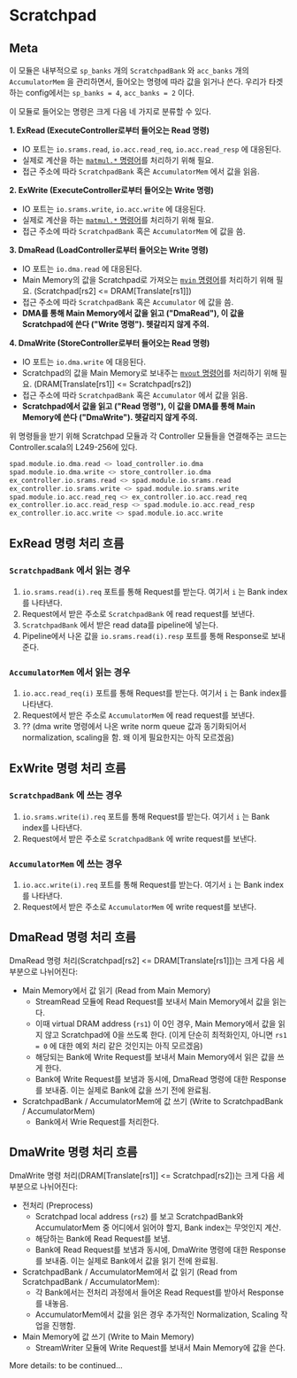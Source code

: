# Scratchpad

## Meta

이 모듈은 내부적으로 `sp_banks` 개의 `ScratchpadBank` 와 `acc_banks` 개의 `AccumulatorMem` 을 관리하면서, 들어오는 명령에 따라 값을 읽거나 쓴다. 우리가 타겟하는 config에서는 `sp_banks = 4`, `acc_banks = 2` 이다.

이 모듈로 들어오는 명령은 크게 다음 네 가지로 분류할 수 있다.

**1. ExRead (ExecuteController로부터 들어오는 Read 명령)**

- IO 포트는 `io.srams.read`, `io.acc.read_req`, `io.acc.read_resp` 에 대응된다.
- 실제로 계산을 하는 [`matmul.*` 명령어](https://github.com/minseongg/gemmini?tab=readme-ov-file#core-matmul-sequences)를 처리하기 위해 필요.
- 접근 주소에 따라 `ScratchpadBank` 혹은 `AccumulatorMem` 에서 값을 읽음.

**2. ExWrite (ExecuteController로부터 들어오는 Write 명령)**

- IO 포트는 `io.srams.write`, `io.acc.write` 에 대응된다.
- 실제로 계산을 하는 [`matmul.*` 명령어](https://github.com/minseongg/gemmini?tab=readme-ov-file#core-matmul-sequences)를 처리하기 위해 필요.
- 접근 주소에 따라 `ScratchpadBank` 혹은 `AccumulatorMem` 에 값을 씀.

**3. DmaRead (LoadController로부터 들어오는 Write 명령)**

- IO 포트는 `io.dma.read` 에 대응된다.
- Main Memory의 값을 Scratchpad로 가져오는 [`mvin` 명령어](https://github.com/minseongg/gemmini?tab=readme-ov-file#mvin-move-data-from-main-memory-to-scratchpad)를 처리하기 위해 필요. (Scratchpad[rs2] <= DRAM[Translate[rs1]])
- 접근 주소에 따라 `ScratchpadBank` 혹은 `Accumulator` 에 값을 씀.
- **DMA를 통해 Main Memory에서 값을 읽고 ("DmaRead"), 이 값을 Scratchpad에 쓴다 ("Write 명령"). 헷갈리지 않게 주의.**

**4. DmaWrite (StoreController로부터 들어오는 Read 명령)**

- IO 포트는 `io.dma.write` 에 대응된다.
- Scratchpad의 값을 Main Memory로 보내주는 [`mvout` 명령어](https://github.com/minseongg/gemmini?tab=readme-ov-file#mvout-move-data-from-scratchpad-to-l2dram)를 처리하기 위해 필요. (DRAM[Translate[rs1]] <= Scratchpad[rs2])
- 접근 주소에 따라 `ScratchpadBank` 혹은 `Accumulator` 에서 값을 읽음.
- **Scratchpad에서 값을 읽고 ("Read 명령"), 이 값을 DMA를 통해 Main Memory에 쓴다 ("DmaWrite"). 헷갈리지 않게 주의.**

위 명령들을 받기 위해 Scratchpad 모듈과 각 Controller 모듈들을 연결해주는 코드는 Controller.scala의 L249-256에 있다.

```scala
spad.module.io.dma.read <> load_controller.io.dma
spad.module.io.dma.write <> store_controller.io.dma
ex_controller.io.srams.read <> spad.module.io.srams.read
ex_controller.io.srams.write <> spad.module.io.srams.write
spad.module.io.acc.read_req <> ex_controller.io.acc.read_req
ex_controller.io.acc.read_resp <> spad.module.io.acc.read_resp
ex_controller.io.acc.write <> spad.module.io.acc.write
```

## ExRead 명령 처리 흐름

### `ScratchpadBank` 에서 읽는 경우

1. `io.srams.read(i).req` 포트를 통해 Request를 받는다. 여기서 `i` 는 Bank index를 나타낸다.
2. Request에서 받은 주소로 `ScratchpadBank` 에 read request를 보낸다.
3. `ScratchpadBank` 에서 받은 read data를 pipeline에 넣는다.
4. Pipeline에서 나온 값을 `io.srams.read(i).resp` 포트를 통해 Response로 보내준다.

### `AccumulatorMem` 에서 읽는 경우

1. `io.acc.read_req(i)` 포트를 통해 Request를 받는다. 여기서 `i` 는 Bank index를 나타낸다.
2. Request에서 받은 주소로 `AccumulatorMem` 에 read request를 보낸다.
3. ?? (dma write 명령에서 나온 write norm queue 값과 동기화되어서 normalization, scaling을 함. 왜 이게 필요한지는 아직 모르겠음)

## ExWrite 명령 처리 흐름

### `ScratchpadBank` 에 쓰는 경우

1. `io.srams.write(i).req` 포트를 통해 Request를 받는다. 여기서 `i` 는 Bank index를 나타낸다.
2. Request에서 받은 주소로 `ScratchpadBank` 에 write request를 보낸다.

### `AccumulatorMem` 에 쓰는 경우

1. `io.acc.write(i).req` 포트를 통해 Request를 받는다. 여기서 `i` 는 Bank index를 나타낸다.
2. Request에서 받은 주소로 `AccumulatorMem` 에 write request를 보낸다.

## DmaRead 명령 처리 흐름

DmaRead 명령 처리(Scratchpad[rs2] <= DRAM[Translate[rs1]])는 크게 다음 세 부분으로 나뉘어진다:

- Main Memory에서 값 읽기 (Read from Main Memory)
  + StreamRead 모듈에 Read Request를 보내서 Main Memory에서 값을 읽는다.
  + 이때 virtual DRAM address (`rs1`) 이 0인 경우, Main Memory에서 값을 읽지 않고 Scratchpad에 0을 쓰도록 한다. (이게 단순히 최적화인지, 아니면 `rs1 = 0` 에 대한 예외 처리 같은 것인지는 아직 모르겠음)
  + 해당되는 Bank에 Write Request를 보내서 Main Memory에서 읽은 값을 쓰게 한다.
  + Bank에 Write Request를 보냄과 동시에, DmaRead 명령에 대한 Response를 보내줌. 이는 실제로 Bank에 값을 쓰기 전에 완료됨.
- ScratchpadBank / AccumulatorMem에 값 쓰기 (Write to ScratchpadBank / AccumulatorMem)
  + Bank에서 Wrie Request를 처리한다.

<!--
1. DMA Read Request는 `io.dma.read.req` 포트를 통해 들어온다.

- `io.dma` 포트 정의 (L208-211)

  ```scala
  val dma = new Bundle {
    val read = Flipped(new ScratchpadReadMemIO(local_addr_t, mvin_scale_t_bits))
    val write = Flipped(new ScratchpadWriteMemIO(local_addr_t, accType.getWidth, acc_scale_t_bits))
  }
  ```

  DMA read request는 load controller로부터 들어오는데, DMA를 통해서 main memory의 값을 읽고 그걸 scratchpad에 쓴다. `dmaread` 는 결국 main memory를 read하고, 그걸 spad에 write하는 것.

- `ScratchpadReadMemIO` 타입 정의 (L64-67)

  ```scala
  class ScratchpadReadMemIO[U <: Data](local_addr_t: LocalAddr, scale_t_bits: Int)(implicit p: Parameters) extends CoreBundle {
    val req = Decoupled(new ScratchpadMemReadRequest(local_addr_t, scale_t_bits))
    val resp = Flipped(Valid(new ScratchpadMemReadResponse))
  }
  ```

  입력 (`req`) 은 valid-ready 인터페이스이고, 출력 (`resp`) 은 valid 인터페이스인 것을 알 수 있다.

- `ScratchpadMemReadRequest` 타입 정의 (L14-28)

  ```scala
  class ScratchpadMemReadRequest[U <: Data](local_addr_t: LocalAddr, scale_t_bits: Int)(implicit p: Parameters) extends CoreBundle {
    val vaddr = UInt(coreMaxAddrBits.W)
    val laddr = local_addr_t.cloneType

    val cols = UInt(16.W) // TODO don't use a magic number for the width here
    val repeats = UInt(16.W) // TODO don't use a magic number for the width here
    val scale = UInt(scale_t_bits.W)
    val has_acc_bitwidth = Bool()
    val all_zeros = Bool()
    val block_stride = UInt(16.W) // TODO magic numbers
    val pixel_repeats = UInt(8.W) // TODO magic numbers
    val cmd_id = UInt(8.W) // TODO don't use a magic number here
    val status = new MStatus

  }
  ```

  - `vaddr`: Virtual DRAM address (byte addressed) to load into scratchpad
  - `laddr`: Local scratchpad or accumulator address. It contains some information indicates the address is in spad/acc, and the bank index.
  - `cols`: Number of columns to store
  - `block_stride`: Main memory stride set by [`config_mvin` command](https://github.com/minseongg/gemmini?tab=readme-ov-file#config_mvin-configures-the-load-pipeline)
  - ...

2. 1에서 `io.dma.read.req` 포트를 통해 들어온 값은, `all_zeros` 필드의 값이 0이 아닌 경우 `read_issue_q` 모듈로, 0인 경우 `zero_writer` 모듈로 들어간다.

- `io.dma.read.req` 포트와 `read_issue_q`, `zero_writer` 모듈 연결 (L315-328)

  ```scala
  read_issue_q.io.enq <> io.dma.read.req

  val zero_writer = Module(new ZeroWriter(config, new ScratchpadMemReadRequest(local_addr_t, mvin_scale_t_bits)))

  when (io.dma.read.req.bits.all_zeros) {
    read_issue_q.io.enq.valid := false.B
    io.dma.read.req.ready := zero_writer.io.req.ready
  }

  zero_writer.io.req.valid := io.dma.read.req.valid && io.dma.read.req.bits.all_zeros
  zero_writer.io.req.bits.laddr := io.dma.read.req.bits.laddr
  zero_writer.io.req.bits.cols := io.dma.read.req.bits.cols
  zero_writer.io.req.bits.block_stride := io.dma.read.req.bits.block_stride
  zero_writer.io.req.bits.tag := io.dma.read.req.bits
  ```

  기본적으로는 `read_issue_q.io.enq` 포트와 `io.dma.read.req` 포트가 연결되지만, `all_zeros` 필드가 `true` 인 경우 `read_issue_q.io.enq.valid` 를 `false` 로 만들고 `zero_writer.io.req` 에 값을 채우는 것을 볼 수 있다.

  > `mvin` 의 `rs1` 이 0인 경우 scratchpad에 무조건 0을 쓰도록 구현되어 있는데, 이게 main memory에 실제로 0이 써져 있어서 그런 건지, 아니면 `rs1` 이 0일때만 특수하게 처리하는 것인지는 모르겠다.

3. 2에서 `read_issue_q` 모듈로 들어온 값은, DMA reader로 가서 값을 읽는다.

- `read_issue_q.io.deq` 포트와 `reader.module` 모듈 연결 (L348-362)

  ```scala
  reader.module.io.req.valid := read_issue_q.io.deq.valid
  read_issue_q.io.deq.ready := reader.module.io.req.ready
  reader.module.io.req.bits.vaddr := read_issue_q.io.deq.bits.vaddr
  reader.module.io.req.bits.spaddr := Mux(read_issue_q.io.deq.bits.laddr.is_acc_addr,
    read_issue_q.io.deq.bits.laddr.full_acc_addr(), read_issue_q.io.deq.bits.laddr.full_sp_addr())
  reader.module.io.req.bits.len := read_issue_q.io.deq.bits.cols
  reader.module.io.req.bits.repeats := read_issue_q.io.deq.bits.repeats
  reader.module.io.req.bits.pixel_repeats := read_issue_q.io.deq.bits.pixel_repeats
  reader.module.io.req.bits.scale := read_issue_q.io.deq.bits.scale
  reader.module.io.req.bits.is_acc := read_issue_q.io.deq.bits.laddr.is_acc_addr
  reader.module.io.req.bits.accumulate := read_issue_q.io.deq.bits.laddr.accumulate
  reader.module.io.req.bits.has_acc_bitwidth := read_issue_q.io.deq.bits.has_acc_bitwidth
  reader.module.io.req.bits.block_stride := read_issue_q.io.deq.bits.block_stride
  reader.module.io.req.bits.status := read_issue_q.io.deq.bits.status
  reader.module.io.req.bits.cmd_id := read_issue_q.io.deq.bits.cmd_id
  ```

  필드 중 `is_acc` 을 이용하여 나중에 spad bank에 쓸지, acc bank에 쓸지 구분한다.

4. 3에서 DMA reader에서 읽은 값은 spad bank에 쓸지, acc bank에 쓸지에 따라 `mvin_scale_in` 와 `mvin_scale_acc_in` 로 갈리고, 각각 `VectorScalarMultiplier` 모듈로 들어간다.

- 코드 (L364-385, L400-411)

  ```scala
  val (mvin_scale_in, mvin_scale_out) = VectorScalarMultiplier(
    config.mvin_scale_args,
    config.inputType, config.meshColumns * config.tileColumns, chiselTypeOf(reader.module.io.resp.bits),
    is_acc = false
  )
  val (mvin_scale_acc_in, mvin_scale_acc_out) = if (mvin_scale_shared) (mvin_scale_in, mvin_scale_out) else (
    VectorScalarMultiplier(
      config.mvin_scale_acc_args,
      config.accType, config.meshColumns * config.tileColumns, chiselTypeOf(reader.module.io.resp.bits),
      is_acc = true
    )
  )

  mvin_scale_in.valid := reader.module.io.resp.valid && (mvin_scale_shared.B || !reader.module.io.resp.bits.is_acc ||
    (reader.module.io.resp.bits.is_acc && !reader.module.io.resp.bits.has_acc_bitwidth))

  mvin_scale_in.bits.in := reader.module.io.resp.bits.data.asTypeOf(chiselTypeOf(mvin_scale_in.bits.in))
  mvin_scale_in.bits.scale := reader.module.io.resp.bits.scale.asTypeOf(mvin_scale_t)
  mvin_scale_in.bits.repeats := reader.module.io.resp.bits.repeats
  mvin_scale_in.bits.pixel_repeats := reader.module.io.resp.bits.pixel_repeats
  mvin_scale_in.bits.last := reader.module.io.resp.bits.last
  mvin_scale_in.bits.tag := reader.module.io.resp.bits
  ```

  ```scala
  if (!mvin_scale_shared) {
    mvin_scale_acc_in.valid := reader.module.io.resp.valid &&
      (reader.module.io.resp.bits.is_acc && reader.module.io.resp.bits.has_acc_bitwidth)
    mvin_scale_acc_in.bits.in := reader.module.io.resp.bits.data.asTypeOf(chiselTypeOf(mvin_scale_acc_in.bits.in))
    mvin_scale_acc_in.bits.scale := reader.module.io.resp.bits.scale.asTypeOf(mvin_scale_acc_t)
    mvin_scale_acc_in.bits.repeats := reader.module.io.resp.bits.repeats
    mvin_scale_acc_in.bits.pixel_repeats := 1.U
    mvin_scale_acc_in.bits.last := reader.module.io.resp.bits.last
    mvin_scale_acc_in.bits.tag := reader.module.io.resp.bits

    mvin_scale_acc_out.ready := false.B
  }
  ```

5. 4에서 spad bank에 써서 `mvin_scale_out` 으로 나온 값은 `PixelRepeater` 로 들어간다.

- 코드 (L387-L398)

  ```scala
  val mvin_scale_pixel_repeater = Module(new PixelRepeater(inputType, local_addr_t, block_cols, aligned_to, mvin_scale_out.bits.tag.cloneType, passthrough = !has_first_layer_optimizations))
  mvin_scale_pixel_repeater.io.req.valid := mvin_scale_out.valid
  mvin_scale_pixel_repeater.io.req.bits.in := mvin_scale_out.bits.out
  mvin_scale_pixel_repeater.io.req.bits.mask := mvin_scale_out.bits.tag.mask take mvin_scale_pixel_repeater.io.req.bits.mask.size
  mvin_scale_pixel_repeater.io.req.bits.laddr := mvin_scale_out.bits.tag.addr.asTypeOf(local_addr_t) + mvin_scale_out.bits.row
  mvin_scale_pixel_repeater.io.req.bits.len := mvin_scale_out.bits.tag.len
  mvin_scale_pixel_repeater.io.req.bits.pixel_repeats := mvin_scale_out.bits.tag.pixel_repeats
  mvin_scale_pixel_repeater.io.req.bits.last := mvin_scale_out.bits.last
  mvin_scale_pixel_repeater.io.req.bits.tag := mvin_scale_out.bits.tag

  mvin_scale_out.ready := mvin_scale_pixel_repeater.io.req.ready
  mvin_scale_pixel_repeater.io.resp.ready := false.B
  ```

6. 2에서 `zero_writer` 모듈로 들어온 값은, `PixelRepeater` 로 들어간다.

- 코드 (L330-343)

  ```scala
  val zero_writer_pixel_repeater = Module(new PixelRepeater(inputType, local_addr_t, block_cols, aligned_to, new ScratchpadMemReadRequest(local_addr_t, mvin_scale_t_bits), passthrough = !has_first_layer_optimizations))
  zero_writer_pixel_repeater.io.req.valid := zero_writer.io.resp.valid
  zero_writer_pixel_repeater.io.req.bits.in := 0.U.asTypeOf(Vec(block_cols, inputType))
  zero_writer_pixel_repeater.io.req.bits.laddr := zero_writer.io.resp.bits.laddr
  zero_writer_pixel_repeater.io.req.bits.len := zero_writer.io.resp.bits.tag.cols
  zero_writer_pixel_repeater.io.req.bits.pixel_repeats := zero_writer.io.resp.bits.tag.pixel_repeats
  zero_writer_pixel_repeater.io.req.bits.last := zero_writer.io.resp.bits.last
  zero_writer_pixel_repeater.io.req.bits.tag := zero_writer.io.resp.bits.tag
  zero_writer_pixel_repeater.io.req.bits.mask := {
    val n = inputType.getWidth / 8
    val mask = zero_writer.io.resp.bits.mask
    val expanded = VecInit(mask.flatMap(e => Seq.fill(n)(e)))
    expanded
  }
  ```

7. (1) 5에서 나온 값, (2) 4에서 acc bank에서 써서 `mvin_scale_acc_out` 으로 나온 값, (3) 6에서 나온 값 중 하나가 선택되어서 `io.dma.read.resp` 포트로 나간다.

- 코드 (L416-436)

  ```scala
  val mvin_scale_finished = mvin_scale_pixel_repeater.io.resp.fire && mvin_scale_pixel_repeater.io.resp.bits.last
  val mvin_scale_acc_finished = mvin_scale_acc_out.fire && mvin_scale_acc_out.bits.last
  val zero_writer_finished = zero_writer_pixel_repeater.io.resp.fire && zero_writer_pixel_repeater.io.resp.bits.last

  val zero_writer_bytes_read = Mux(zero_writer_pixel_repeater.io.resp.bits.laddr.is_acc_addr,
    zero_writer_pixel_repeater.io.resp.bits.tag.cols * (accType.getWidth / 8).U,
    zero_writer_pixel_repeater.io.resp.bits.tag.cols * (inputType.getWidth / 8).U)

  // For DMA read responses, mvin_scale gets first priority, then mvin_scale_acc, and then zero_writer
  io.dma.read.resp.valid := mvin_scale_finished || mvin_scale_acc_finished || zero_writer_finished

  // io.dma.read.resp.bits.cmd_id := MuxCase(zero_writer.io.resp.bits.tag.cmd_id, Seq(
  io.dma.read.resp.bits.cmd_id := MuxCase(zero_writer_pixel_repeater.io.resp.bits.tag.cmd_id, Seq(
    // mvin_scale_finished -> mvin_scale_out.bits.tag.cmd_id,
    mvin_scale_finished -> mvin_scale_pixel_repeater.io.resp.bits.tag.cmd_id,
    mvin_scale_acc_finished -> mvin_scale_acc_out.bits.tag.cmd_id))

  io.dma.read.resp.bits.bytesRead := MuxCase(zero_writer_bytes_read, Seq(
    // mvin_scale_finished -> mvin_scale_out.bits.tag.bytes_read,
    mvin_scale_finished -> mvin_scale_pixel_repeater.io.resp.bits.tag.bytes_read,
    mvin_scale_acc_finished -> mvin_scale_acc_out.bits.tag.bytes_read))
  ```
-->

## DmaWrite 명령 처리 흐름

DmaWrite 명령 처리(DRAM[Translate[rs1]] <= Scratchpad[rs2])는 크게 다음 세 부분으로 나뉘어진다:

- 전처리 (Preprocess)
  + Scratchpad local address (`rs2`) 를 보고 ScratchpadBank와 AccumulatorMem 중 어디에서 읽어야 할지, Bank index는 무엇인지 계산.
  + 해당하는 Bank에 Read Request를 보냄.
  + Bank에 Read Request를 보냄과 동시에, DmaWrite 명령에 대한 Response를 보내줌. 이는 실제로 Bank에서 값을 읽기 전에 완료됨.
- ScratchpadBank / AccumulatorMem에서 값 읽기 (Read from ScratchpadBank / AccumulatorMem):
  + 각 Bank에서는 전처리 과정에서 들어온 Read Request를 받아서 Response를 내놓음.
  + AccumulatorMem에서 값을 읽은 경우 추가적인 Normalization, Scaling 작업을 진행함.
- Main Memory에 값 쓰기 (Write to Main Memory)
  + StreamWriter 모듈에 Write Request를 보내서 Main Memory에 값을 쓴다.

More details: to be continued...

<!--
### 전처리

- 코드 (L270-273)

  ```scala
  // Garbage can immediately fire from dispatch_q -> norm_q
  when (write_dispatch_q.bits.laddr.is_garbage()) {
    write_norm_q.io.enq <> write_dispatch_q
  }
  ```

  - local address가 garbage이면 바로 write norm queue로 보내지고, garbage가 아니면 scratchpad/accumulator에서 값을 읽는다.

### Scratchpad/Accumulator에서 값을 읽는 과정

- Scratchpad쪽 코드 (L462-466)

  ```scala
  // TODO we tie the write dispatch queue's, and write issue queue's, ready and valid signals together here
  val dmawrite = write_dispatch_q.valid && write_norm_q.io.enq.ready &&
    !write_dispatch_q.bits.laddr.is_garbage() &&
    !(bio.write.en && config.sp_singleported.B) &&
    !write_dispatch_q.bits.laddr.is_acc_addr && write_dispatch_q.bits.laddr.sp_bank() === i.U
  ```

  - `write_dispatch_q.valid && write_norm_q.io.enq.ready`: write dispatch queue에서 나와서 write norm queue로 들어갈 수 있어야 scratchpad에서 읽음.
  - `!write_dispatch_q.bits.laddr.is_garbage()`: local address가 garbage이면 scratchpad에서 값을 읽을 필요가 없다.
  - `!(bio.write.en && config.sp_singleported.B)`: scratchpad에 값을 쓰는 것과 동시에 읽으려고 하면 쓰는 게 우선적으로 진행된다.
  - `!write_dispatch_q.bits.laddr.is_acc_addr && write_dispatch_q.bits.laddr.sp_bank() === i.U`: local address가 지금 scratchpad를 읽는 게 맞는지 확인.

- Accumulator쪽 코드 (L656-659)

  ```scala
  // TODO we tie the write dispatch queue's, and write issue queue's, ready and valid signals together here
  val dmawrite = write_dispatch_q.valid && write_norm_q.io.enq.ready &&
    !write_dispatch_q.bits.laddr.is_garbage() &&
    write_dispatch_q.bits.laddr.is_acc_addr && write_dispatch_q.bits.laddr.acc_bank() === i.U
  ```

  - `write_dispatch_q.valid && write_norm_q.io.enq.ready`: write dispatch queue에서 나와서 write norm queue로 들어갈 수 있어야 accumulator에서 읽음.
  - `!write_dispatch_q.bits.laddr.is_garbage()`: local address가 garbage이면 accumulator에서 값을 읽을 필요가 없다.
  - `write_dispatch_q.bits.laddr.is_acc_addr && write_dispatch_q.bits.laddr.acc_bank() === i.U`: local address가 지금 accumulator를 읽는 게 맞는지 확인.

- dma response 보내는 코드 (L479-484, L686-691)

  ```scala
  when (bio.read.req.fire) {
    write_dispatch_q.ready := true.B
    write_norm_q.io.enq.valid := true.B

    io.dma.write.resp.valid := true.B
  }
  ```

  ```scala
  when (bio.read.req.fire) {
    write_dispatch_q.ready := true.B
    write_norm_q.io.enq.valid := true.B

    io.dma.write.resp.valid := true.B
  }
  ```

  - scratchpad나 accumulator에 값을 읽게 되면 write dispatch queue에서 나온 command id와 함께 바로 dma response를 보내준다.
  - 또한 write norm queue에도 값을 쓴다.

### Main memory에 값을 쓰는 과정

write norm queue -> normalizer -> write scale queue -> accumulator scale -> write issue queue -> writer

```scala

```
-->
